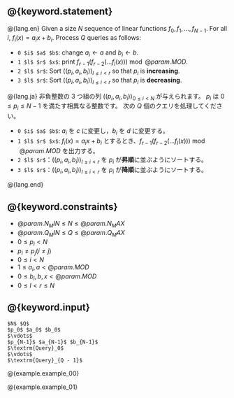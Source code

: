 ## @{keyword.statement}

@{lang.en}
Given a size $N$ sequence of linear functions $f_0, f_1, ..., f_{N-1}$. 
For all $i$, $f_i(x) = a_i x + b_i$. 
Process $Q$ queries as follows:

- `0 $i$ $a$ $b$`: change $a_i \gets a$ and $b_i\gets b$. 
- `1 $l$ $r$ $x$`: print $f_{r-1}(f_{r-2}(...f_l(x))) \bmod @{param.MOD}$.
- `2 $l$ $r$`: Sort $\bigl((p_i, a_i, b_i)\bigr)_{l\leq i < r}$ so that $p_i$ is **increasing**. 
- `3 $l$ $r$`: Sort $\bigl((p_i, a_i, b_i)\bigr)_{l\leq i < r}$ so that $p_i$ is **decreasing**. 

@{lang.ja}
非負整数の $3$ つ組の列 $\bigl((p_i, a_i, b_i)\bigr)_{0\leq i < N}$ が与えられます。
$p_i$ は $0\leq p_i\leq N-1$ を満たす相異なる整数です。
次の $Q$ 個のクエリを処理してください。

- `0 $i$ $a$ $b$`: $a_i$ を $c$ に変更し，$b_i$ を $d$ に変更する。
- `1 $l$ $r$ $x$`: $f_i(x) = a_ix + b_i$ とするとき、$f_{r-1}(f_{r-2}(...f_l(x))) \bmod @{param.MOD}$ を出力する。
- `2 $l$ $r$`：$\bigl((p_i, a_i, b_i)\bigr)_{l\leq i < r}$ を $p_i$ が**昇順**に並ぶようにソートする。
- `3 $l$ $r$`：$\bigl((p_i, a_i, b_i)\bigr)_{l\leq i < r}$ を $p_i$ が**降順**に並ぶようにソートする。

@{lang.end}

## @{keyword.constraints}

- $@{param.N_MIN} \leq N \leq @{param.N_MAX}$
- $@{param.Q_MIN} \leq Q \leq @{param.Q_MAX}$
- $0 \leq p_i < N$
- $p_i\neq p_j (i\neq j)$ 
- $0 \leq i < N$
- $1 \leq a_i, a < @{param.MOD}$
- $0 \leq b_i, b, x < @{param.MOD}$
- $0 \leq l < r \leq N$

## @{keyword.input}

~~~
$N$ $Q$
$p_0$ $a_0$ $b_0$
$\vdots$
$p_{N-1}$ $a_{N-1}$ $b_{N-1}$
$\textrm{Query}_0$
$\vdots$
$\textrm{Query}_{Q - 1}$
~~~

@{example.example_00}

@{example.example_01}
